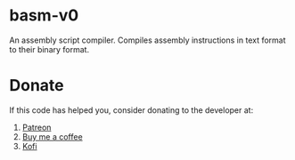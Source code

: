 # basm-v0
An assembly script compiler. Compiles assembly instructions in text format to their binary format.

# Donate

If this code has helped you, consider donating to the developer at: 
1) [Patreon](https://patreon.com/unknownv2)
2) [Buy me a coffee](https://coff.ee/unknownv2)
3) [Kofi](https://Ko-fi.com/unknownv2)